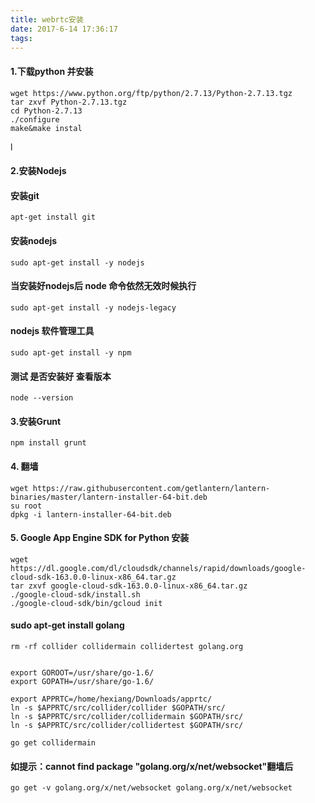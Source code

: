 ```yaml
---
title: webrtc安装
date: 2017-6-14 17:36:17
tags:
---
```

#### 1.下载python 并安装

```
wget https://www.python.org/ftp/python/2.7.13/Python-2.7.13.tgz
tar zxvf Python-2.7.13.tgz
cd Python-2.7.13
./configure
make&make instal
```

l




#### 2.安装Nodejs

#### 安装git

```
apt-get install git
```

#### 安装nodejs

```
sudo apt-get install -y nodejs
```

#### 当安装好nodejs后 node 命令依然无效时候执行

```
sudo apt-get install -y nodejs-legacy
```

#### nodejs 软件管理工具

```
sudo apt-get install -y npm
```

#### 测试 是否安装好 查看版本

```
node --version
```


#### 3.安装Grunt

```
npm install grunt
```

#### 4. 翻墙

```
wget https://raw.githubusercontent.com/getlantern/lantern-binaries/master/lantern-installer-64-bit.deb
su root
dpkg -i lantern-installer-64-bit.deb
```


#### 5. Google App Engine SDK for Python 安装

```
wget https://dl.google.com/dl/cloudsdk/channels/rapid/downloads/google-cloud-sdk-163.0.0-linux-x86_64.tar.gz
tar zxvf google-cloud-sdk-163.0.0-linux-x86_64.tar.gz
./google-cloud-sdk/install.sh
./google-cloud-sdk/bin/gcloud init
```



#### sudo apt-get install golang


```
rm -rf collider collidermain collidertest golang.org

 
export GOROOT=/usr/share/go-1.6/
export GOPATH=/usr/share/go-1.6/
 
export APPRTC=/home/hexiang/Downloads/apprtc/
ln -s $APPRTC/src/collider/collider $GOPATH/src/
ln -s $APPRTC/src/collider/collidermain $GOPATH/src/
ln -s $APPRTC/src/collider/collidertest $GOPATH/src/

go get collidermain
```

#### 如提示：cannot find package "golang.org/x/net/websocket"翻墙后

```
go get -v golang.org/x/net/websocket golang.org/x/net/websocket
```

